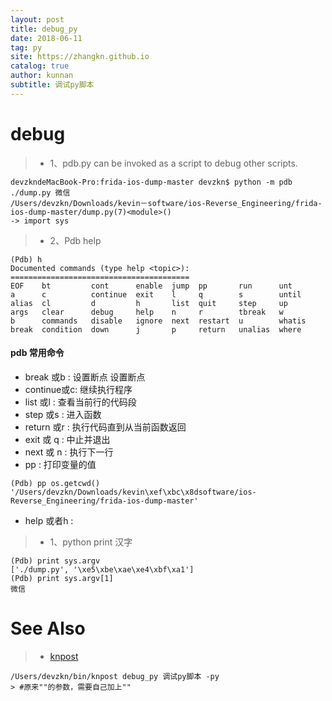 ```yaml
---
layout: post
title: debug_py
date: 2018-06-11
tag: py
site: https://zhangkn.github.io
catalog: true
author: kunnan
subtitle: 调试py脚本
---
```



# debug

>* 1、pdb.py can be invoked as a script to debug other scripts.

```
devzkndeMacBook-Pro:frida-ios-dump-master devzkn$ python -m pdb  ./dump.py 微信
/Users/devzkn/Downloads/kevin－software/ios-Reverse_Engineering/frida-ios-dump-master/dump.py(7)<module>()
-> import sys
```

>* 2、Pdb help 
```
(Pdb) h
Documented commands (type help <topic>):
========================================
EOF    bt         cont      enable  jump  pp       run      unt   
a      c          continue  exit    l     q        s        until 
alias  cl         d         h       list  quit     step     up    
args   clear      debug     help    n     r        tbreak   w     
b      commands   disable   ignore  next  restart  u        whatis
break  condition  down      j       p     return   unalias  where 
```

#### pdb 常用命令
- break 或b  :  设置断点	设置断点
- continue或c:  继续执行程序
- list 或l	 :  查看当前行的代码段
- step 或s	 :  进入函数
- return 或r :  执行代码直到从当前函数返回
- exit 或 q  :  中止并退出
- next 或 n	 :  执行下一行
- pp	     :  打印变量的值
```
(Pdb) pp os.getcwd()
'/Users/devzkn/Downloads/kevin\xef\xbc\x8dsoftware/ios-Reverse_Engineering/frida-ios-dump-master'
```
- help 或者h :	

>* 1、python print 汉字
```
(Pdb) print sys.argv
['./dump.py', '\xe5\xbe\xae\xe4\xbf\xa1']
(Pdb) print sys.argv[1]
微信
```

# See Also 

>* [knpost](https://github.com/zhangkn/KNBin/blob/master/knpost) 
>
```
/Users/devzkn/bin/knpost debug_py 调试py脚本 -py
> #原来""的参数，需要自己加上""
```
